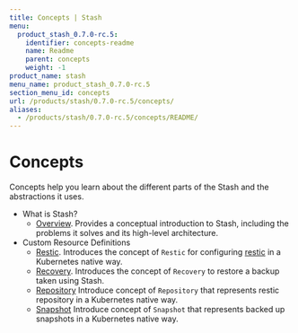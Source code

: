 ```yaml
---
title: Concepts | Stash
menu:
  product_stash_0.7.0-rc.5:
    identifier: concepts-readme
    name: Readme
    parent: concepts
    weight: -1
product_name: stash
menu_name: product_stash_0.7.0-rc.5
section_menu_id: concepts
url: /products/stash/0.7.0-rc.5/concepts/
aliases:
  - /products/stash/0.7.0-rc.5/concepts/README/
---
```

# Concepts

Concepts help you learn about the different parts of the Stash and the abstractions it uses.

- What is Stash?
  - [Overview](/products/stash/0.7.0-rc.5/concepts/what-is-stash/overview). Provides a conceptual introduction to Stash, including the problems it solves and its high-level architecture.
- Custom Resource Definitions
  - [Restic](/products/stash/0.7.0-rc.5/concepts/crds/restic). Introduces the concept of `Restic` for configuring [restic](https://restic.net) in a Kubernetes native way.
  - [Recovery](/products/stash/0.7.0-rc.5/concepts/crds/recovery). Introduces the concept of `Recovery` to restore a backup taken using Stash.
  - [Repository](/products/stash/0.7.0-rc.5/concepts/crds/repository) Introduce concept of `Repository` that represents restic repository in a Kubernetes native way.
  - [Snapshot](/products/stash/0.7.0-rc.5/concepts/crds/snapshot) Introduce concept of `Snapshot` that represents backed up snapshots in a Kubernetes native way.